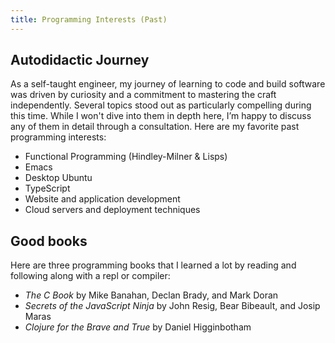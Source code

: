 ```yaml
---
title: Programming Interests (Past)
---
```


## Autodidactic Journey

As a self-taught engineer, my journey of learning to code and build software was driven by curiosity and a commitment to mastering the craft independently. Several topics stood out as particularly compelling during this time. While I won't dive into them in depth here, I’m happy to discuss any of them in detail through a consultation. Here are my favorite past programming interests:

- Functional Programming (Hindley-Milner & Lisps)
- Emacs
- Desktop Ubuntu
- TypeScript
- Website and application development
- Cloud servers and deployment techniques

## Good books

Here are three programming books that I learned a lot by reading and following along with a repl or compiler:

- *The C Book* by Mike Banahan, Declan Brady, and Mark Doran
- *Secrets of the JavaScript Ninja* by John Resig, Bear Bibeault, and Josip Maras
- *Clojure for the Brave and True* by Daniel Higginbotham
